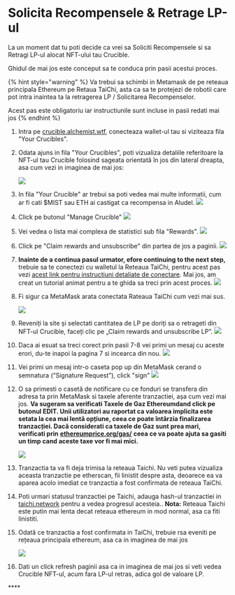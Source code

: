 # Solicita Recompensele & Retrage LP-ul

La un moment dat tu poti decide ca vrei sa Soliciti Recompensele si sa Retragi LP-ul alocat NFT-ului tau Crucible. 

Ghidul de mai jos este conceput sa te conduca prin pasii acestui proces. 

{% hint style="warning" %}
Va trebui sa schimbi in Metamask de pe reteaua principala Ethereum pe Retaua TaiChi, asta ca sa te protejezi de robotii care pot intra inaintea ta la retragerea LP / Solicitarea Recompenselor.

Acest pas este obligatoriu iar instructiunile sunt incluse in pasii redati mai jos
{% endhint %}

1. Intra pe [crucible.alchemist.wtf](https://crucible.alchemist.wtf/), conecteaza wallet-ul tau si viziteaza fila "Your Crucibles".
2. Odata ajuns in fila "Your Crucibles", poti vizualiza detaliile referitoare la NFT-ul tau Crucible folosind sageata orientată în jos din lateral dreapta, asa cum vezi in imaginea de mai jos:

  
   ![](../../.gitbook/assets/screenshot-2021-05-07-at-12.50.58.png) 

3. In fila "Your Crucible" ar trebui sa poti vedea mai multe informatii, cum ar fi cati $MIST sau ETH ai castigat ca recompensa in Aludel.  ![](../../.gitbook/assets/screenshot-2021-05-07-at-12.50.42.png) 
4. Click pe butonul "Manage Crucible" ![](../../.gitbook/assets/screenshot-2021-05-07-at-12.51.04.png) 
5. Vei vedea o lista mai complexa de statistici sub fila "Rewards".  ![](../../.gitbook/assets/screenshot-2021-05-07-at-12.51.22.png) 
6. Click pe "Claim rewards and unsubscribe" din partea de jos a paginii. ![](../../.gitbook/assets/screenshot-2021-05-07-at-13.05.52.png) 
7. **Inainte de a continua pasul urmator, efore continuing to the next step,** trebuie sa te conectezi cu walletul la Reteaua TaiChi, pentru acest pas vezi [acest link pentru instructiuni detaliate de conectare](https://github.com/Taichi-Network/docs/blob/master/sendPriveteTx_tutorial.md). Mai jos, am creat un tutorial animat pentru a te ghida sa treci prin acest proces.  ![](../../.gitbook/assets/taichi-network-add.gif) 
8. Fi sigur ca MetaMask arata conectata Rateaua TaiChi cum vezi mai sus.

   ![](https://i.imgur.com/kszVVbq.png)

9. Reveniți la site și selectati cantitatea de LP pe doriți sa o retrageti din NFT-ul Crucible, faceți clic pe „Claim rewards and unsubscribe LP”. ![](../../.gitbook/assets/screenshot-2021-05-07-at-13.06.00.png) 
10. Daca ai esuat sa treci corect prin pasii 7-8  vei primi un mesaj cu aceste erori, du-te inapoi la pagina 7 si incearca din nou. ![](../../.gitbook/assets/screenshot-2021-05-07-at-13.06.44.png) 
11. Vei primi un mesaj intr-o caseta pop up din MetaMask cerand o semnatura \(“Signature Request”\), click "sign"  ![](../../.gitbook/assets/screenshot-2021-05-07-at-13.11.35.png) 
12. O sa primesti o casetă de notificare cu ce fonduri se transfera din adresa ta prin MetaMask si taxele aferente tranzactiei, așa cum vezi mai jos. **Va sugeram sa verificati Taxele de Gaz Ethereumdand click pe butonul EDIT.  Unii utilizatori au raportat ca valoarea implicita este setata la cea mai lentă opțiune, ceea ce poate întârzia finalizarea tranzacției. Dacă considerati ca taxele de Gaz sunt prea mari, verificati prin** [**ethereumprice.org/gas/**](https://ethereumprice.org/gas/) **ceea ce va poate ajuta sa gasiti un timp cand aceste taxe vor fi mai mici.**

    ![](../../.gitbook/assets/screenshot-2021-05-07-at-13.11.44.png) 

13. Tranzactia ta va fi deja trimisa la reteaua Taichi. Nu veti putea vizualiza aceasta tranzactie pe etherscan, fii linistit despre asta, deoarece ea va aparea acolo imediat ce tranzactia a fost confirmata de reteaua TaiChi.
14. Poti urmari statusul tranzactiei pe Taichi, adauga hash-ul tranzactiei in [taichi.network](https://taichi.network/) pentru a vedea progresul acesteia..  **Nota:** Reteaua Taichi este putin mai lenta decat reteaua ethereum in mod normal, asa ca fiti linistiti.
15. Odată ce tranzactia a fost confirmata in TaiChi, trebuie rsa eveniti pe rețeaua principala ethereum, asa ca in imaginea de mai jos

    ![](https://i.imgur.com/fcPY6Zp.png) 

16. Dati un click refresh paginii asa ca in imaginea de mai jos si veti vedea Crucible NFT-ul, acum fara LP-ul retras, adica gol de valoare LP.

\*\*\*\*

